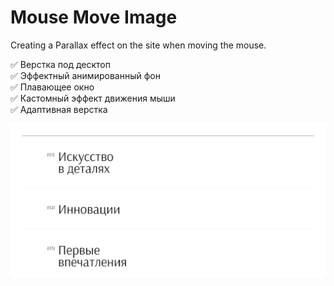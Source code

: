 # Mouse Move Image
Creating a Parallax effect on the site when moving the mouse.

✅ Верстка под десктоп  
✅ Эффектный анимированный фон  
✅ Плавающее окно  
✅ Кастомный эффект движения мыши  
✅ Адаптивная верстка   

[![mouse-move-image](https://github.com/8807010/mouse-move-image/blob/master/preview.jpg)](https://8807010.github.io/mouse-move-image/)

